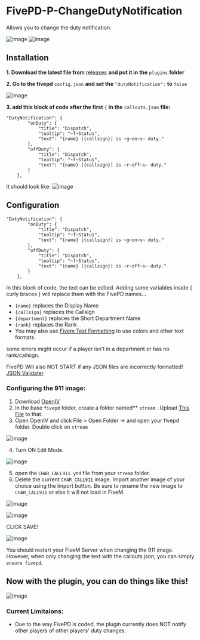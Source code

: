 # FivePD-P-ChangeDutyNotification

Allows you to change the duty notification:

![image](https://github.com/gggdunlix/FivePD-P-ChangeDutyNotification/assets/33298379/6b6496d7-a9f0-442c-be2e-0f792a339a60) ![image](https://github.com/gggdunlix/FivePD-P-ChangeDutyNotification/assets/33298379/c3d7df89-e70e-4ba5-983d-a5c460e8af4e)



## Installation

**1. Download the latest file from** [releases](https://github.com/gggdunlix/FivePD-P-ChangeDutyNotification/releases) **and put it in the** `plugins` **folder**

**2. Go to the fivepd** `config.json` **and set the** `"dutyNotification":` **to** `false` 

![image](https://github.com/gggdunlix/FivePD-P-ChangeDutyNotification/assets/33298379/cdd42a96-9903-48ec-87f7-108d2c10c129)

**3. add this block of code after the first** `{` **in the** `callouts.json` **file:**

```
"DutyNotification": {
		"onDuty": {
			"title": "Dispatch",
			"tooltip": "~f~Status",
			"text": "{name} [{callsign}] is ~g~on~s~ duty."
		},
		"offDuty": {
			"title": "Dispatch",
			"tooltip": "~f~Status",
			"text": "{name} [{callsign}] is ~r~off~s~ duty."
		}
	},
```
It should look like: ![image](https://github.com/gggdunlix/FivePD-P-ChangeDutyNotification/assets/33298379/ca147f60-6a57-4e38-b73f-e0a88dcd6a74)


## Configuration
```
"DutyNotification": {
		"onDuty": {
			"title": "Dispatch",
			"tooltip": "~f~Status",
			"text": "{name} [{callsign}] is ~g~on~s~ duty."
		},
		"offDuty": {
			"title": "Dispatch",
			"tooltip": "~f~Status",
			"text": "{name} [{callsign}] is ~r~off~s~ duty."
		}
	},
```
In this block of code, the text can be edited. Adding some variables inside { curly braces } will replace them with the FivePD names...
* `{name}` replaces the Display Name
* `{callsign}` replaces the Callsign
* `{department}` replaces the Short Department Name
* `{rank}` replaces the Rank
* You may also use [Fivem Text Formatting](https://docs.fivem.net/docs/game-references/text-formatting/) to use colors and other text formats.

some errors might occur if a player isn't in a department or has no rank/callsign.

FivePD Will also NOT START if any JSON files are incorrectly formatted!
[JSON Validater](https://jsonlint.com/)

### Configuring the 911 image:
1. Download [OpenIV](https://openiv.org/)
2. In the base `fivepd`  folder, create a folder named** `stream` . Upload [This File](https://github.com/gggdunlix/FivePD-P-ChangeDutyNotification/releases/download/ytd/CHAR_CALL911.ytd) to that.
3. Open OpenIV and click File > Open Folder -> and open your fivepd folder. Double click on `stream`

![image](https://github.com/gggdunlix/FivePD-P-ChangeDutyNotification/assets/33298379/e4478f2a-ccdc-4a20-b99f-1c83173801fb)


4. Turn ON Edit Mode.

![image](https://github.com/gggdunlix/FivePD-P-ChangeDutyNotification/assets/33298379/56a3c9d9-5416-4d53-ac64-e5dea27bd135)


5. open the `CHAR_CALL911.ytd` file from your `stream` folder.
6. Delete the current `CHAR_CALL911` image. Import another image of your choice using the Import button. Be sure to rename the new image to `CHAR_CALL911` or else it will not load in FiveM.

![image](https://github.com/gggdunlix/FivePD-P-ChangeDutyNotification/assets/33298379/ebea76d3-aab7-4d4b-93be-37be2c35c5d5)

![image](https://github.com/gggdunlix/FivePD-P-ChangeDutyNotification/assets/33298379/06703e3f-ab7c-40f3-aac8-20e79276f8c2)

CLICK SAVE!

![image](https://github.com/gggdunlix/FivePD-P-ChangeDutyNotification/assets/33298379/189aeff7-5f1a-420a-b06d-7b39d5b4bf40)

You should restart your FiveM Server when changing the 911 image. However, when only changing the text with the callouts.json, you can simply `ensure fivepd`.


## Now with the plugin, you can do things like this!
![image](https://github.com/gggdunlix/FivePD-P-ChangeDutyNotification/assets/33298379/1dfb9bae-4432-4572-a66e-c2ed2142c9cc)


### Current Limitaions:
* Due to the way FivePD is coded, the plugin currently does NOT notify other players of other players' duty changes.
